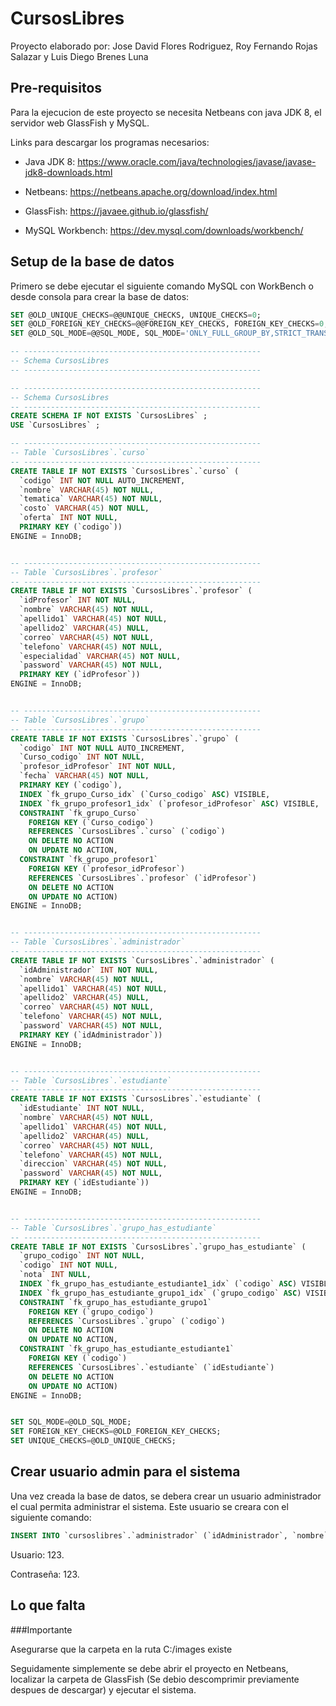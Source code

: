 # CursosLibres
Proyecto elaborado por: Jose David Flores Rodriguez, Roy Fernando Rojas Salazar y Luis Diego Brenes Luna

## Pre-requisitos

Para la ejecucion de este proyecto se necesita Netbeans con java JDK 8, el servidor web GlassFish y MySQL.

Links para descargar los programas necesarios: 

- Java JDK 8: https://www.oracle.com/java/technologies/javase/javase-jdk8-downloads.html

- Netbeans: https://netbeans.apache.org/download/index.html

- GlassFish: https://javaee.github.io/glassfish/

- MySQL Workbench: https://dev.mysql.com/downloads/workbench/


## Setup de la base de datos

Primero se debe ejecutar el siguiente comando MySQL con WorkBench o desde consola para crear la base de datos:

```sql
SET @OLD_UNIQUE_CHECKS=@@UNIQUE_CHECKS, UNIQUE_CHECKS=0;
SET @OLD_FOREIGN_KEY_CHECKS=@@FOREIGN_KEY_CHECKS, FOREIGN_KEY_CHECKS=0;
SET @OLD_SQL_MODE=@@SQL_MODE, SQL_MODE='ONLY_FULL_GROUP_BY,STRICT_TRANS_TABLES,NO_ZERO_IN_DATE,NO_ZERO_DATE,ERROR_FOR_DIVISION_BY_ZERO,NO_ENGINE_SUBSTITUTION';

-- -----------------------------------------------------
-- Schema CursosLibres
-- -----------------------------------------------------

-- -----------------------------------------------------
-- Schema CursosLibres
-- -----------------------------------------------------
CREATE SCHEMA IF NOT EXISTS `CursosLibres` ;
USE `CursosLibres` ;

-- -----------------------------------------------------
-- Table `CursosLibres`.`curso`
-- -----------------------------------------------------
CREATE TABLE IF NOT EXISTS `CursosLibres`.`curso` (
  `codigo` INT NOT NULL AUTO_INCREMENT,
  `nombre` VARCHAR(45) NOT NULL,
  `tematica` VARCHAR(45) NOT NULL,
  `costo` VARCHAR(45) NOT NULL,
  `oferta` INT NOT NULL,
  PRIMARY KEY (`codigo`))
ENGINE = InnoDB;


-- -----------------------------------------------------
-- Table `CursosLibres`.`profesor`
-- -----------------------------------------------------
CREATE TABLE IF NOT EXISTS `CursosLibres`.`profesor` (
  `idProfesor` INT NOT NULL,
  `nombre` VARCHAR(45) NOT NULL,
  `apellido1` VARCHAR(45) NOT NULL,
  `apellido2` VARCHAR(45) NULL,
  `correo` VARCHAR(45) NOT NULL,
  `telefono` VARCHAR(45) NOT NULL,
  `especialidad` VARCHAR(45) NOT NULL,
  `password` VARCHAR(45) NOT NULL,
  PRIMARY KEY (`idProfesor`))
ENGINE = InnoDB;


-- -----------------------------------------------------
-- Table `CursosLibres`.`grupo`
-- -----------------------------------------------------
CREATE TABLE IF NOT EXISTS `CursosLibres`.`grupo` (
  `codigo` INT NOT NULL AUTO_INCREMENT,
  `Curso_codigo` INT NOT NULL,
  `profesor_idProfesor` INT NOT NULL,
  `fecha` VARCHAR(45) NOT NULL,
  PRIMARY KEY (`codigo`),
  INDEX `fk_grupo_Curso_idx` (`Curso_codigo` ASC) VISIBLE,
  INDEX `fk_grupo_profesor1_idx` (`profesor_idProfesor` ASC) VISIBLE,
  CONSTRAINT `fk_grupo_Curso`
    FOREIGN KEY (`Curso_codigo`)
    REFERENCES `CursosLibres`.`curso` (`codigo`)
    ON DELETE NO ACTION
    ON UPDATE NO ACTION,
  CONSTRAINT `fk_grupo_profesor1`
    FOREIGN KEY (`profesor_idProfesor`)
    REFERENCES `CursosLibres`.`profesor` (`idProfesor`)
    ON DELETE NO ACTION
    ON UPDATE NO ACTION)
ENGINE = InnoDB;


-- -----------------------------------------------------
-- Table `CursosLibres`.`administrador`
-- -----------------------------------------------------
CREATE TABLE IF NOT EXISTS `CursosLibres`.`administrador` (
  `idAdministrador` INT NOT NULL,
  `nombre` VARCHAR(45) NOT NULL,
  `apellido1` VARCHAR(45) NOT NULL,
  `apellido2` VARCHAR(45) NULL,
  `correo` VARCHAR(45) NOT NULL,
  `telefono` VARCHAR(45) NOT NULL,
  `password` VARCHAR(45) NOT NULL,
  PRIMARY KEY (`idAdministrador`))
ENGINE = InnoDB;


-- -----------------------------------------------------
-- Table `CursosLibres`.`estudiante`
-- -----------------------------------------------------
CREATE TABLE IF NOT EXISTS `CursosLibres`.`estudiante` (
  `idEstudiante` INT NOT NULL,
  `nombre` VARCHAR(45) NOT NULL,
  `apellido1` VARCHAR(45) NOT NULL,
  `apellido2` VARCHAR(45) NULL,
  `correo` VARCHAR(45) NOT NULL,
  `telefono` VARCHAR(45) NOT NULL,
  `direccion` VARCHAR(45) NOT NULL,
  `password` VARCHAR(45) NOT NULL,
  PRIMARY KEY (`idEstudiante`))
ENGINE = InnoDB;


-- -----------------------------------------------------
-- Table `CursosLibres`.`grupo_has_estudiante`
-- -----------------------------------------------------
CREATE TABLE IF NOT EXISTS `CursosLibres`.`grupo_has_estudiante` (
  `grupo_codigo` INT NOT NULL,
  `codigo` INT NOT NULL,
  `nota` INT NULL,
  INDEX `fk_grupo_has_estudiante_estudiante1_idx` (`codigo` ASC) VISIBLE,
  INDEX `fk_grupo_has_estudiante_grupo1_idx` (`grupo_codigo` ASC) VISIBLE,
  CONSTRAINT `fk_grupo_has_estudiante_grupo1`
    FOREIGN KEY (`grupo_codigo`)
    REFERENCES `CursosLibres`.`grupo` (`codigo`)
    ON DELETE NO ACTION
    ON UPDATE NO ACTION,
  CONSTRAINT `fk_grupo_has_estudiante_estudiante1`
    FOREIGN KEY (`codigo`)
    REFERENCES `CursosLibres`.`estudiante` (`idEstudiante`)
    ON DELETE NO ACTION
    ON UPDATE NO ACTION)
ENGINE = InnoDB;


SET SQL_MODE=@OLD_SQL_MODE;
SET FOREIGN_KEY_CHECKS=@OLD_FOREIGN_KEY_CHECKS;
SET UNIQUE_CHECKS=@OLD_UNIQUE_CHECKS;
```

## Crear usuario admin para el sistema

Una vez creada la base de datos, se debera crear un usuario administrador el cual permita administrar el sistema. Este usuario se creara con el siguiente comando:

```sql
INSERT INTO `cursoslibres`.`administrador` (`idAdministrador`, `nombre`, `apellido1`, `correo`, `telefono`, `password`) VALUES ('123', 'Admin', 'Admin', 'Admin@admin.com', '123', '123');
```

Usuario: 123.

Contraseña: 123.

## Lo que falta

###Importante

Asegurarse que la carpeta en la ruta C:/images existe

Seguidamente simplemente se debe abrir el proyecto en Netbeans, localizar la carpeta de GlassFish (Se debio descomprimir previamente despues de descargar) y ejecutar el sistema.
